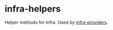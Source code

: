 # infra-helpers

Helper methods for Infra. Used by [infra-providers](https://github.com/baswilson/infra-providers). 